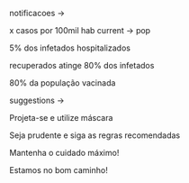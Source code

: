 notificacoes -> 

x casos por 100mil hab
current -> pop


5% dos infetados hospitalizados

recuperados atinge 80% dos infetados

80% da população vacinada


suggestions ->

Projeta-se e utilize máscara

Seja prudente e siga as regras recomendadas

Mantenha o cuidado máximo!

Estamos no bom caminho!
